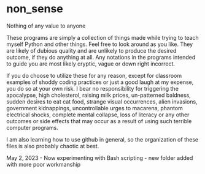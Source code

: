 # non_sense
Nothing of any value to anyone

These programs are simply a collection of things made while trying to teach myself Python and other things.  Feel free to look around as you like.  They are likely of dubious quality and are unlikely to produce the desired outcome, if they do anything at all.  Any notations in the programs intended to guide you are most likely cryptic, vague or down right incorrect.  

If you do choose to utilize these for any reason, except for classroom examples of shoddy coding practices or just a good laugh at my expense, you do so at your own risk.  I bear no responsibility for triggering the apocalypse, high cholesterol, raising milk prices, un-patterned baldness, sudden desires to eat cat food, strange visual occurrences, alien invasions, government kidnappings, uncontrollable urges to macarena, phantom electrical shocks, complete mental collapse, loss of literacy or any other outcomes or side effects that may occur as a result of using such terrible computer programs.

I am also learning how to use github in general, so the organization of these files is also probably chaotic at best.

May 2, 2023 - Now experimenting with Bash scripting - new folder added with more poor workmanship
